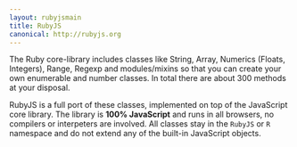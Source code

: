```yaml
---
layout: rubyjsmain
title: RubyJS
canonical: http://rubyjs.org
---
```




The Ruby core-library includes classes like String, Array, Numerics (Floats, Integers), Range, Regexp and modules/mixins so that you can create your own enumerable and number classes. In total there are about 300 methods at your disposal.

RubyJS is a full port of these classes, implemented on top of the JavaScript core library. The library is __100% JavaScript__ and runs in all browsers, no compilers or interpeters are involved. All classes stay in the `RubyJS` or `R` namespace and do not extend any of the built-in JavaScript objects.


